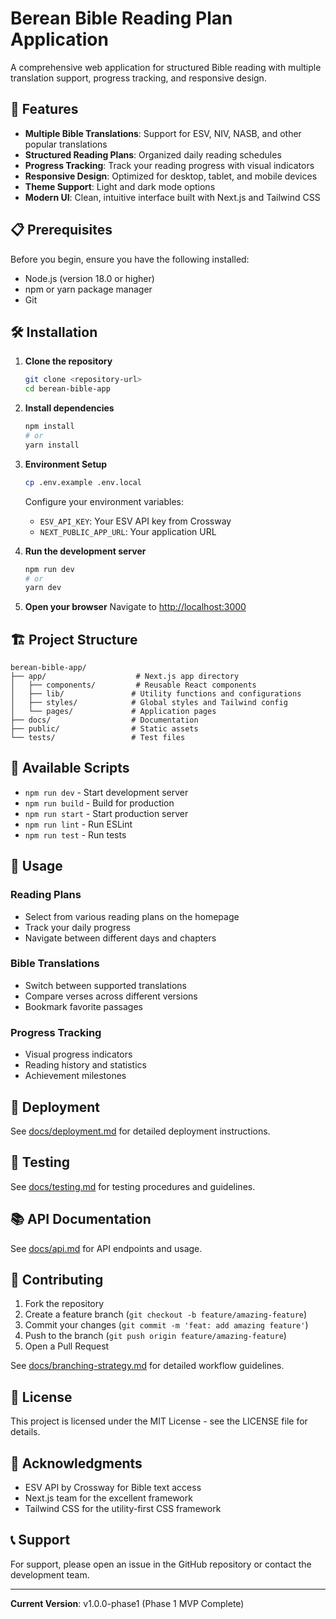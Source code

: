 
# Berean Bible Reading Plan Application

A comprehensive web application for structured Bible reading with multiple translation support, progress tracking, and responsive design.

## 🚀 Features

- **Multiple Bible Translations**: Support for ESV, NIV, NASB, and other popular translations
- **Structured Reading Plans**: Organized daily reading schedules
- **Progress Tracking**: Track your reading progress with visual indicators
- **Responsive Design**: Optimized for desktop, tablet, and mobile devices
- **Theme Support**: Light and dark mode options
- **Modern UI**: Clean, intuitive interface built with Next.js and Tailwind CSS

## 📋 Prerequisites

Before you begin, ensure you have the following installed:
- Node.js (version 18.0 or higher)
- npm or yarn package manager
- Git

## 🛠️ Installation

1. **Clone the repository**
   ```bash
   git clone <repository-url>
   cd berean-bible-app
   ```

2. **Install dependencies**
   ```bash
   npm install
   # or
   yarn install
   ```

3. **Environment Setup**
   ```bash
   cp .env.example .env.local
   ```
   
   Configure your environment variables:
   - `ESV_API_KEY`: Your ESV API key from Crossway
   - `NEXT_PUBLIC_APP_URL`: Your application URL

4. **Run the development server**
   ```bash
   npm run dev
   # or
   yarn dev
   ```

5. **Open your browser**
   Navigate to [http://localhost:3000](http://localhost:3000)

## 🏗️ Project Structure

```
berean-bible-app/
├── app/                    # Next.js app directory
│   ├── components/         # Reusable React components
│   ├── lib/               # Utility functions and configurations
│   ├── styles/            # Global styles and Tailwind config
│   └── pages/             # Application pages
├── docs/                  # Documentation
├── public/                # Static assets
└── tests/                 # Test files
```

## 🔧 Available Scripts

- `npm run dev` - Start development server
- `npm run build` - Build for production
- `npm run start` - Start production server
- `npm run lint` - Run ESLint
- `npm run test` - Run tests

## 📖 Usage

### Reading Plans
- Select from various reading plans on the homepage
- Track your daily progress
- Navigate between different days and chapters

### Bible Translations
- Switch between supported translations
- Compare verses across different versions
- Bookmark favorite passages

### Progress Tracking
- Visual progress indicators
- Reading history and statistics
- Achievement milestones

## 🚀 Deployment

See [docs/deployment.md](docs/deployment.md) for detailed deployment instructions.

## 🧪 Testing

See [docs/testing.md](docs/testing.md) for testing procedures and guidelines.

## 📚 API Documentation

See [docs/api.md](docs/api.md) for API endpoints and usage.

## 🤝 Contributing

1. Fork the repository
2. Create a feature branch (`git checkout -b feature/amazing-feature`)
3. Commit your changes (`git commit -m 'feat: add amazing feature'`)
4. Push to the branch (`git push origin feature/amazing-feature`)
5. Open a Pull Request

See [docs/branching-strategy.md](docs/branching-strategy.md) for detailed workflow guidelines.

## 📝 License

This project is licensed under the MIT License - see the LICENSE file for details.

## 🙏 Acknowledgments

- ESV API by Crossway for Bible text access
- Next.js team for the excellent framework
- Tailwind CSS for the utility-first CSS framework

## 📞 Support

For support, please open an issue in the GitHub repository or contact the development team.

---

**Current Version**: v1.0.0-phase1 (Phase 1 MVP Complete)
